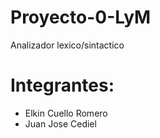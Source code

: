# Proyecto-0-LyM
Analizador lexico/sintactico

# Integrantes:
- Elkin Cuello Romero
- Juan Jose Cediel
